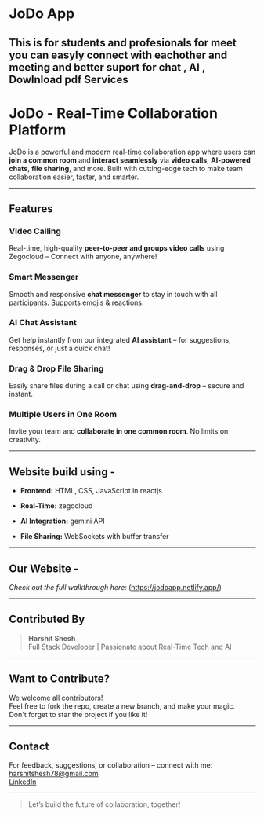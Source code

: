 # JoDo App
## This is for students and profesionals for meet you can easyly connect with eachother and meeting and better suport for chat , AI , Dowlnload pdf Services

#  JoDo - Real-Time Collaboration Platform

JoDo is a powerful and modern real-time collaboration app where users can **join a common room** and **interact seamlessly** via **video calls**, **AI-powered chats**, **file sharing**, and more. Built with cutting-edge tech to make team collaboration easier, faster, and smarter.

---

##  Features

###  Video Calling  
Real-time, high-quality **peer-to-peer and **groups** video calls** using Zegocloud – Connect with anyone, anywhere!

###  Smart Messenger  
Smooth and responsive **chat messenger** to stay in touch with all participants. Supports emojis & reactions.

###  AI Chat Assistant  
Get help instantly from our integrated **AI assistant** – for suggestions, responses, or just a quick chat!

###  Drag & Drop File Sharing  
Easily share files during a call or chat using **drag-and-drop** – secure and instant.

###  Multiple Users in One Room  
Invite your team and **collaborate in one common room**. No limits on creativity.

---

##  Website build using -

- **Frontend:** HTML, CSS, JavaScript in reactjs 
 
- **Real-Time:** zegocloud
- **AI Integration:** gemini API  
- **File Sharing:** WebSockets with buffer transfer  

---

##  Our Website -

*Check out the full walkthrough here:* (https://jodoapp.netlify.app/)

---

##  Contributed By

>  **Harshit Shesh**  
>  Full Stack Developer | Passionate about Real-Time Tech and AI

---

##  Want to Contribute?

We welcome all contributors!  
Feel free to fork the repo, create a new branch, and make your magic.  
Don't forget to star  the project if you like it!

---

##  Contact

For feedback, suggestions, or collaboration – connect with me:  
 harshitshesh78@gmail.com  
 [LinkedIn]((https://www.linkedin.com/in/harshit-shesh))  


---

>  Let’s build the future of collaboration, together!



